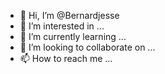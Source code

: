 - 👋 Hi, I’m @Bernardjesse
- 👀 I’m interested in ...
- 🌱 I’m currently learning ...
- 💞️ I’m looking to collaborate on ...
- 📫 How to reach me ...

<!---
Bernardjesse/Bernardjesse is a ✨ special ✨ repository because its `README.md` (this file) appears on your GitHub profile.
You can click the Preview link to take a look at your changes.
--->
